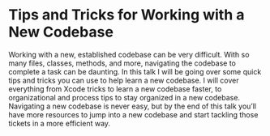 # Tips and Tricks for Working with a New Codebase

Working with a new, established codebase can be very difficult. With so many files, classes, methods, and more, navigating the codebase to complete a task can be daunting. In this talk I will be going over some quick tips and tricks you can use to help learn a new codebase. I will cover everything from Xcode tricks to learn a new codebase faster, to organizational and process tips to stay organized in a new codebase. Navigating a new codebase is never easy, but by the end of this talk you’ll have more resources to jump into a new codebase and start tackling those tickets in a more efficient way.
